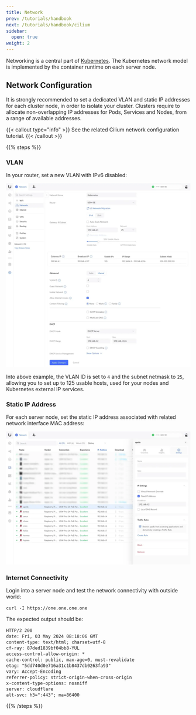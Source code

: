 ```yaml
---
title: Network
prev: /tutorials/handbook
next: /tutorials/handbook/cilium
sidebar:
  open: true
weight: 2
---
```


Networking is a central part of [Kubernetes](https://kubernetes.io/docs/concepts/cluster-administration/networking). The Kubernetes network model is implemented by the container runtime on each server node.

<!--more-->

## Network Configuration

It is strongly recommended to set a dedicated VLAN and static IP addresses for each cluster node, in order to isolate your cluster. Clusters require to allocate non-overlapping IP addresses for Pods, Services and Nodes, from a range of available addresses.

{{< callout type="info" >}}
  See the related Cilium network configuration tutorial.
{{< /callout >}}

{{% steps %}}

### VLAN

In your router, set a new VLAN with IPv6 disabled:

[![OS Installation: Network VLAN](network-vlan.webp)](network-vlan.webp)

Into above example, the VLAN ID is set to `4` and the subnet netmask to `25`, allowing you to set up to 125 usable hosts, used for your nodes and Kubernetes external IP services.

### Static IP Address

For each server node, set the static IP address associated with related network interface MAC address:

[![OS Installation: Network Static IP](network-static-ip.webp)](network-static-ip.webp)

### Internet Connectivity

Login into a server node and test the network connectivity with outside world:

```shell
curl -I https://one.one.one.one
```

The expected output should be:

```shell
HTTP/2 200
date: Fri, 03 May 2024 08:18:06 GMT
content-type: text/html; charset=utf-8
cf-ray: 87ded1839bf04bb8-YUL
access-control-allow-origin: *
cache-control: public, max-age=0, must-revalidate
etag: "5dd740d0e716a31c1b8437db0263fa93"
vary: Accept-Encoding
referrer-policy: strict-origin-when-cross-origin
x-content-type-options: nosniff
server: cloudflare
alt-svc: h3=":443"; ma=86400
```

{{% /steps %}}
